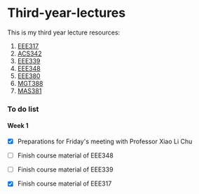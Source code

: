 # Third-year-lectures
This is my third year lecture resources:

1. [EEE317](https://github.com/lyb1234567/Third-year-lectures/tree/master/EEE317)
2. [ACS342](https://github.com/lyb1234567/Third-year-lectures/tree/master/ACS342)
3. [EEE339](https://github.com/lyb1234567/Third-year-lectures/tree/master/EEE339)
4. [EEE348](https://github.com/lyb1234567/Third-year-lectures/tree/master/EEE348)
5. [EEE380](https://github.com/lyb1234567/Third-year-lectures/tree/master/EEE380)
6. [MGT388](https://github.com/lyb1234567/Third-year-lectures/tree/master/MGT388)
7. [MAS381](https://github.com/lyb1234567/Third-year-lectures/tree/master/MAS381)



### To do list

#### Week 1

- [x] Preparations  for Friday's meeting with Professor Xiao Li Chu
- [ ] Finish course material of EEE348
- [ ] Finish course material of EEE339
- [x] Finish course material of EEE317

